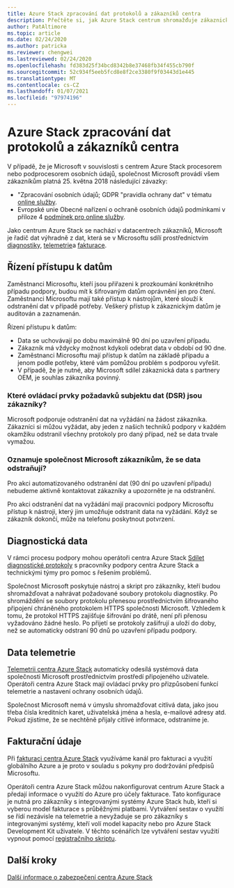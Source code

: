 ```yaml
---
title: Azure Stack zpracování dat protokolů a zákazníků centra
description: Přečtěte si, jak Azure Stack centrum shromažďuje zákaznická data a informace.
author: PatAltimore
ms.topic: article
ms.date: 02/24/2020
ms.author: patricka
ms.reviewer: chengwei
ms.lastreviewed: 02/24/2020
ms.openlocfilehash: fd383d25f34bcd8342b8e37468fb34f455cb790f
ms.sourcegitcommit: 52c934f5eeb5fcd8e8f2ce3380f9f03443d1e445
ms.translationtype: MT
ms.contentlocale: cs-CZ
ms.lasthandoff: 01/07/2021
ms.locfileid: "97974196"
---
```

# <a name="azure-stack-hub-log-and-customer-data-handling"></a>Azure Stack zpracování dat protokolů a zákazníků centra 

V případě, že je Microsoft v souvislosti s centrem Azure Stack procesorem nebo podprocesorem osobních údajů, společnost Microsoft provádí všem zákazníkům platná 25. května 2018 následující závazky:

- "Zpracování osobních údajů; GDPR "pravidla ochrany dat" v tématu [online služby](http://www.microsoftvolumelicensing.com/DocumentSearch.aspx?Mode=3&DocumentTypeId=31).
- Evropské unie Obecné nařízení o ochraně osobních údajů podmínkami v příloze 4 [podmínek pro online služby](http://www.microsoftvolumelicensing.com/DocumentSearch.aspx?Mode=3&DocumentTypeId=31).

Jako centrum Azure Stack se nachází v datacentrech zákazníků, Microsoft je řadič dat výhradně z dat, která se v Microsoftu sdílí prostřednictvím [diagnostiky](./azure-stack-diagnostic-log-collection-overview.md), [telemetrie](azure-stack-telemetry.md)a [fakturace](azure-stack-usage-reporting.md).  

## <a name="data-access-controls"></a>Řízení přístupu k datům 
Zaměstnanci Microsoftu, kteří jsou přiřazeni k prozkoumání konkrétního případu podpory, budou mít k šifrovaným datům oprávnění jen pro čtení. Zaměstnanci Microsoftu mají také přístup k nástrojům, které slouží k odstranění dat v případě potřeby. Veškerý přístup k zákaznickým datům je auditován a zaznamenán.  

Řízení přístupu k datům:
- Data se uchovávají po dobu maximálně 90 dní po uzavření případu.
- Zákazník má vždycky možnost kdykoli odebrat data v období od 90 dne.
- Zaměstnanci Microsoftu mají přístup k datům na základě případu a jenom podle potřeby, které vám pomůžou problém s podporou vyřešit.
- V případě, že je nutné, aby Microsoft sdílel zákaznická data s partnery OEM, je souhlas zákazníka povinný.  

### <a name="what-data-subject-requests-dsr-controls-do-customers-have"></a>Které ovládací prvky požadavků subjektu dat (DSR) jsou zákazníky?
Microsoft podporuje odstranění dat na vyžádání na žádost zákazníka. Zákazníci si můžou vyžádat, aby jeden z našich techniků podpory v každém okamžiku odstranil všechny protokoly pro daný případ, než se data trvale vymažou.  

### <a name="does-microsoft-notify-customers-when-the-data-is-deleted"></a>Oznamuje společnost Microsoft zákazníkům, že se data odstraňují?
Pro akci automatizovaného odstranění dat (90 dní po uzavření případu) nebudeme aktivně kontaktovat zákazníky a upozorněte je na odstranění.

Pro akci odstranění dat na vyžádání mají pracovníci podpory Microsoftu přístup k nástroji, který jim umožňuje odstranit data na vyžádání. Když se zákazník dokončí, může na telefonu poskytnout potvrzení.

## <a name="diagnostic-data"></a>Diagnostická data
V rámci procesu podpory mohou operátoři centra Azure Stack [Sdílet diagnostické protokoly](./azure-stack-diagnostic-log-collection-overview.md) s pracovníky podpory centra Azure Stack a technickými týmy pro pomoc s řešením problémů.

Společnost Microsoft poskytuje nástroj a skript pro zákazníky, kteří budou shromažďovat a nahrávat požadované soubory protokolu diagnostiky. Po shromáždění se soubory protokolu přenesou prostřednictvím šifrovaného připojení chráněného protokolem HTTPS společnosti Microsoft. Vzhledem k tomu, že protokol HTTPS zajišťuje šifrování po drátě, není při přenosu vyžadováno žádné heslo. Po přijetí se protokoly zašifrují a uloží do doby, než se automaticky odstraní 90 dnů po uzavření případu podpory.

## <a name="telemetry-data"></a>Data telemetrie
[Telemetrii centra Azure Stack](azure-stack-telemetry.md) automaticky odesílá systémová data společnosti Microsoft prostřednictvím prostředí připojeného uživatele. Operátoři centra Azure Stack mají ovládací prvky pro přizpůsobení funkcí telemetrie a nastavení ochrany osobních údajů.

Společnost Microsoft nemá v úmyslu shromažďovat citlivá data, jako jsou třeba čísla kreditních karet, uživatelská jména a hesla, e-mailové adresy atd. Pokud zjistíme, že se nechtěně přijaly citlivé informace, odstraníme je.

## <a name="billing-data"></a>Fakturační údaje
Při [fakturaci centra Azure Stack](azure-stack-usage-reporting.md) využíváme kanál pro fakturaci a využití globálního Azure a je proto v souladu s pokyny pro dodržování předpisů Microsoftu.

Operátoři centra Azure Stack můžou nakonfigurovat centrum Azure Stack a předají informace o využití do Azure pro účely fakturace. Tato konfigurace je nutná pro zákazníky s integrovanými systémy Azure Stack hub, kteří si vyberou model fakturace s průběžnými platbami. Vytváření sestav o využití se řídí nezávisle na telemetrie a nevyžaduje se pro zákazníky s integrovanými systémy, kteří volí model kapacity nebo pro Azure Stack Development Kit uživatele. V těchto scénářích lze vytváření sestav využití vypnout pomocí [registračního skriptu](azure-stack-usage-reporting.md).


## <a name="next-steps"></a>Další kroky 
[Další informace o zabezpečení centra Azure Stack](azure-stack-security-foundations.md) 
